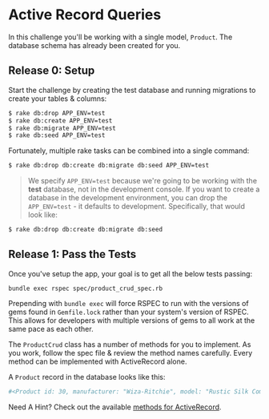 # Active Record Queries

In this challenge you'll be working with a single model, `Product`. The database schema has already been created for you.


## Release 0: Setup

Start the challenge by creating the test database and running migrations to create your tables & columns:

```bash
$ rake db:drop APP_ENV=test
$ rake db:create APP_ENV=test
$ rake db:migrate APP_ENV=test
$ rake db:seed APP_ENV=test
```

Fortunately, multiple rake tasks can be combined into a single command:

```bash
$ rake db:drop db:create db:migrate db:seed APP_ENV=test
```

> We specify `APP_ENV=test` because we're going to be working with the **test** database, not in the development console. If you want to create a database in the development environment, you can drop the `APP_ENV=test` - it defaults to development. Specifically, that would look like:

```bash
$ rake db:drop db:create db:migrate db:seed
```

## Release 1: Pass the Tests

Once you've setup the app, your goal is to get all the below tests passing:

```
bundle exec rspec spec/product_crud_spec.rb
```

Prepending with `bundle exec` will force RSPEC to run with the versions of gems found in `Gemfile.lock` rather than your system's version of RSPEC. This allows for developers with multiple versions of gems to all work at the same pace as each other.

The `ProductCrud` class has a number of methods for you to implement. As you work, follow the spec file & review the method names carefully. Every method can be implemented with ActiveRecord alone.

A `Product` record in the database looks like this:

```ruby
#<Product id: 30, manufacturer: "Wiza-Ritchie", model: "Rustic Silk Computer", category: "Industrial", description: "Bespoke helvetica godard pork belly keytar skatebo...", price_cents: 3499, rating: 1.6, volume_discount_percent: 6, volume_discount_threshold: 10, color: "maroon", created_at: "2017-10-04 21:29:48", updated_at: "2017-10-04 21:29:48">
```

Need A Hint? Check out the available [methods for ActiveRecord](http://guides.rubyonrails.org/active_record_querying.html).

